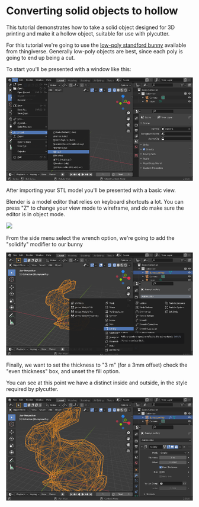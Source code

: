 # Converting solid objects to hollow

This tutorial demonstrates how to take a solid object designed for 3D printing
and make it a hollow object, suitable for use with plycutter.

For this tutorial we're going to use the [low-poly standford
bunny](https://www.thingiverse.com/thing:151081) available from thingiverse.
Generally low-poly objects are best, since each poly is going to end up being a
cut.

To start you'll be presented with a window like this:

![](solid_to_hollow/2020-12-13-143928_960x531_scrot.png)

After importing your STL model you'll be presented with a basic view.

Blender is a model editor that relies on keyboard shortcuts a lot. You can press
"Z" to change your view mode to wireframe, and do make sure the editor is in
object mode.

![](solid_to_hollow/2020-12-13-144151_960x531_scrot.png)

From the side menu select the wrench option, we're going to add the "solidify"
modifier to our bunny

![](solid_to_hollow/2020-12-13-144640_960x531_scrot.png)

Finally, we want to set the thickness to "3 m" (for a 3mm offset) check the
"even thickness" box, and unset the fill option.

You can see at this point we have a distinct inside and outside, in the style
required by plycutter.

![](solid_to_hollow/2020-12-13-144924_960x531_scrot.png)
